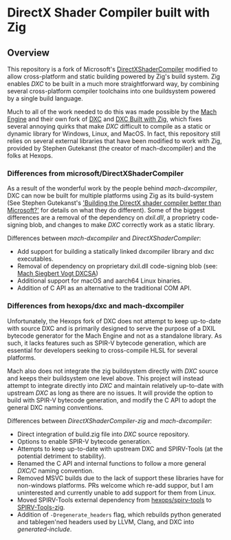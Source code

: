 # DirectX Shader Compiler built with Zig

## Overview

This repository is a fork of Microsoft's [DirectXShaderCompiler](https://github.com/microsoft/DirectXShaderCompiler) modified to allow cross-platform and static building powered by Zig's build system. Zig enables _DXC_ to be built in a much more straightforward way, by combining several cross-platform compiler toolchains into one buildsystem powered by a single build language.<br> 

Much to all of the work needed to do this was made possible by the [Mach Engine](https://github.com/hexops/mach) and their own fork of [DXC](https://github.com/hexops/DirectXShaderCompiler) and [DXC Built with Zig](https://github.com/hexops/mach-dxcompiler), which fixes several annoying quirks that make _DXC_ difficult to compile as a static or dynamic library for Windows, Linux, and MacOS. In fact, this repository still relies on several external libraries that have been modified to work with Zig, provided by Stephen Gutekanst (the creator of mach-dxcompiler) and the folks at Hexops. 

### Differences from microsoft/DirectXShaderCompiler

As a result of the wonderful work by the people behind _mach-dxcompiler_, DXC can now be built for multiple platforms using Zig as its build-system (See Stephen Gutekanst's ['Building the DirectX shader compiler better than Microsoft?'](https://devlog.hexops.com/2024/building-the-directx-shader-compiler-better-than-microsoft/) for details on what they do different). Some of the biggest differences are a removal of the dependency on _dxil.dll_, a proprietry code-signing blob, and changes to make _DXC_ correctly work as a static library. 

Differences between _mach-dxcompiler_ and _DirectXShaderCompiler_:
- Add support for building a statically linked dxcompiler library and dxc executables.
- Removal of dependency on proprietary dxil.dll code-signing blob (see: [Mach Siegbert Vogt DXCSA](https://github.com/hexops/DirectXShaderCompiler/blob/main/tools/clang/tools/dxcompiler/MachSiegbertVogtDXCSA.cpp#L178))
- Additional support for macOS and aarch64 Linux binaries.
- Addition of C API as an alternative to the traditional COM API.

### Differences from hexops/dxc and mach-dxcompiler

Unfortunately, the Hexops fork of DXC does not attempt to keep up-to-date with source DXC and is primarily designed to serve the purpose of a DXIL bytecode generator for the Mach Engine and not as a standalone library. As such, it lacks features such as SPIR-V bytecode generation, which are essential for developers seeking to cross-compile HLSL for several platforms.<br>

Mach also does not integrate the zig buildsystem directly with _DXC_ source and keeps their buildsystem one level above. This project will instead attempt to integrate directly into _DXC_ and maintain relatively up-to-date with upstream _DXC_ as long as there are no issues. It will provide the option to build with SPIR-V bytecode generation, and modify the C API to adopt the general DXC naming conventions.<br>

Differences between _DirectXShaderCompiler-zig_ and _mach-dxcompiler_:
- Direct integration of build.zig file into _DXC_ source repository.
- Options to enable SPIR-V bytecode generation.
- Attempts to keep up-to-date with upstream DXC and SPIRV-Tools (at the potential detriment to stability).
- Renamed the C API and internal functions to follow a more general _DXC/C_ naming convention.
- Removed MSVC builds due to the lack of support these libraries have for non-windows platforms. PRs welcome which re-add suppor, but I am uninterested and currently unable to add support for them from Linux.
- Moved SPIRV-Tools external dependency from [hexops/spirv-tools](https://github.com/hexops/spirv-tools) to [SPIRV-Tools-zig](https://github.com/sinnwrig/SPIRV-Tools-zig).
- Addition of `-Dregenerate_headers` flag, which rebuilds python generated and tablegen'ned headers used by LLVM, Clang, and DXC into _generated-include_.
